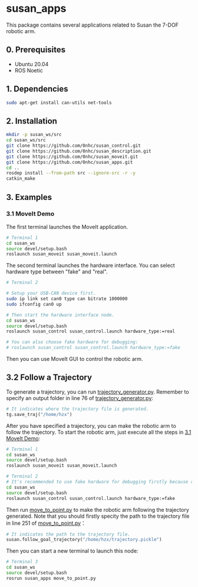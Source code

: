 # susan_apps
This package contains several applications related to Susan the 7-DOF robotic arm.

## 0. Prerequisites
* Ubuntu 20.04
* ROS Noetic

## 1. Dependencies
```sh
sudo apt-get install can-utils net-tools
```

## 2. Installation
```sh
mkdir -p susan_ws/src
cd susan_ws/src
git clone https://github.com/0nhc/susan_control.git
git clone https://github.com/0nhc/susan_description.git
git clone https://github.com/0nhc/susan_moveit.git
git clone https://github.com/0nhc/susan_apps.git
cd ..
rosdep install --from-path src --ignore-src -r -y
catkin_make
```

## 3. Examples

### 3.1 MoveIt Demo
The first terminal launches the MoveIt application.
```sh
# Terminal 1
cd susan_ws
source devel/setup.bash
roslaunch susan_moveit susan_moveit.launch
```

The second terminal launches the hardware interface. You can select hardware type between "fake" and "real".
```sh
# Terminal 2

# Setup your USB-CAN device first.
sudo ip link set can0 type can bitrate 1000000
sudo ifconfig can0 up

# Then start the hardware interface node.
cd susan_ws
source devel/setup.bash
roslaunch susan_control susan_control.launch hardware_type:=real

# You can also choose fake hardware for debugging:
# roslaunch susan_control susan_control.launch hardware_type:=fake
```
Then you can use MoveIt GUI to control the robotic arm.

## 3.2 Follow a Trajectory
To generate a trajectory, you can run [trajectory_generator.py](./scripts/trajectory_generator.py). Remember to specify an output folder in line 76 of [trajectory_generator.py](./scripts/trajectory_generator.py):
```python
# It indicates where the trajectory file is generated.
tg.save_traj("/home/hzx")
```
After you have specified a trajectory, you can make the robotic arm to follow the trajectory. To start the robotic arm, just execute all the steps in [3.1 MoveIt Demo](#31-moveit-demo):
```sh
# Terminal 1
cd susan_ws
source devel/setup.bash
roslaunch susan_moveit susan_moveit.launch

# Terminal 2
# It's recommended to use fake hardware for debugging firstly because real hardware may cause dangers in real world.
cd susan_ws
source devel/setup.bash
roslaunch susan_control susan_control.launch hardware_type:=fake
```
Then run [move_to_point.py](./scripts/move_to_point.py) to make the robotic arm following the trajectory generated. Note that you should firstly specity the path to the trajectory file in line 251 of [move_to_point.py](./scripts/move_to_point.py)：
```python
# It indicates the path to the trajectory file.
susan.follow_goal_trajectory("/home/hzx/trajectory.pickle")
```
Then you can start a new terminal to launch this node:
```sh
# Terminal 3
cd susan_ws
source devel/setup.bash
rosrun susan_apps move_to_point.py
```